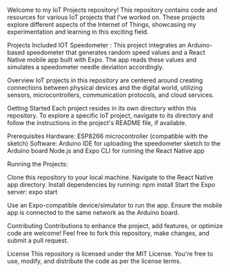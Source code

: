 Welcome to my IoT Projects repository! This repository contains code and resources for various IoT projects that I've worked on. These projects explore different aspects of the Internet of Things, showcasing my experimentation and learning in this exciting field.

Projects Included
IOT Speedometer : This project integrates an Arduino-based speedometer that generates random speed values and a React Native mobile app built with Expo. The app reads these values and simulates a speedometer needle deviation accordingly.

Overview
IoT projects in this repository are centered around creating connections between physical devices and the digital world, utilizing sensors, microcontrollers, communication protocols, and cloud services.

Getting Started
Each project resides in its own directory within this repository. To explore a specific IoT project, navigate to its directory and follow the instructions in the project's README file, if available.

Prerequisites
Hardware:
  ESP8266 microcontroller (compatible with the sketch)
Software:
  Arduino IDE for uploading the speedometer sketch to the Arduino board
  Node.js and Expo CLI for running the React Native app

Running the Projects:

Clone this repository to your local machine.
Navigate to the React Native app directory.
Install dependencies by running:
  npm install
Start the Expo server:
  expo start

Use an Expo-compatible device/simulator to run the app.
Ensure the mobile app is connected to the same network as the Arduino board.

Contributing
Contributions to enhance the project, add features, or optimize code are welcome! Feel free to fork this repository, make changes, and submit a pull request.

License
This repository is licensed under the MIT License. You're free to use, modify, and distribute the code as per the license terms.

